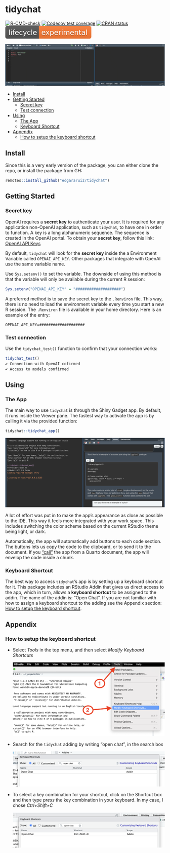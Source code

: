 # tidychat

<!-- badges: start -->

[![R-CMD-check](https://github.com/edgararuiz/tidychat/actions/workflows/R-CMD-check.yaml/badge.svg)](https://github.com/edgararuiz/tidychat/actions/workflows/R-CMD-check.yaml)
[![Codecov test
coverage](https://codecov.io/gh/edgararuiz/tidychat/branch/main/graph/badge.svg)](https://app.codecov.io/gh/edgararuiz/tidychat?branch=main)
[![CRAN
status](https://www.r-pkg.org/badges/version/tidychat.png)](https://CRAN.R-project.org/package=tidychat)
[![](man/figures/lifecycle-experimental.svg)](https://lifecycle.r-lib.org/articles/stages.html#experimental)

![](man/readme/tidychat.gif)

<!-- badges: end -->
<!-- toc: start -->

-   [Install](#install)
-   [Getting Started](#getting-started)
    -   [Secret key](#secret-key)
    -   [Test connection](#test-connection)
-   [Using](#using)
    -   [The App](#the-app)
    -   [Keyboard Shortcut](#keyboard-shortcut)
-   [Appendix](#appendix)
    -   [How to setup the keyboard
        shortcut](#how-to-setup-the-keyboard-shortcut)

<!-- toc: end -->

## Install

Since this is a very early version of the package, you can either clone
the repo, or install the package from GH:

``` r
remotes::install_github("edgararuiz/tidychat")
```

## Getting Started

### Secret key

OpenAI requires a **secret key** to authenticate your user. It is
required for any application non-OpenAI application, such as `tidychat`,
to have one in order to function. A key is a long alphanumeric sequence.
The sequence is created in the OpenAI portal. To obtain your **secret
key**, follow this link: [OpenAI API
Keys](https://platform.openai.com/account/api-keys)

By default, `tidychat` will look for the **secret key** inside the a
Environment Variable called `OPENAI_API_KEY`. Other packages that
integrate with OpenAI use the same variable name.

Use `Sys.setenv()` to set the variable. The downside of using this
method is that the variable will only be available during the current R
session:

``` r
Sys.setenv("OPENAI_API_KEY" = "####################")
```

A preferred method is to save the secret key to the `.Renviron` file.
This way, there is no need to load the environment variable every time
you start a new R session. The `.Renviron` file is available in your
home directory. Here is an example of the entry:

    OPENAI_API_KEY=####################

### Test connection

Use the `tidychat_test()` function to confirm that your connection
works:

``` r
tidychat_test()
✔ Connection with OpenAI cofirmed
✔ Access to models confirmed
```

## Using

### The App

The main way to use `tidychat` is through the Shiny Gadget app. By
default, it runs inside the Viewer pane. The fastest way to activate the
app is by calling it via the provided function:

``` r
tidychat::tidychat_app()
```

![](man/figures/readme/chat1.png)

A lot of effort was put in to make the app’s appearance as close as
possible to the IDE. This way it feels more integrated with your work
space. This includes switching the color scheme based on the current
RStudio theme being light, or dark.

Automatically, the app will automatically add buttons to each code
section. The buttons lets us copy the code to the clipboard, or to send
it to the document. If you [“call”](#keyboard-shortcut) the app from a
Quarto document, the app will envelop the code inside a chunk.

### Keyboard Shortcut

The best way to access `tidychat`’s app is by setting up a keyboard
shortcut for it. This package includes an RStudio Addin that gives us
direct access to the app, which in turn, allows a **keyboard shortcut**
to be assigned to the addin. The name of the addin is: “Open Chat”. If
you are not familiar with how to assign a keyboard shortcut to the
adding see the Appendix section: [How to setup the keyboard
shortcut](#how-to-setup-the-keyboard-shortcut).

## Appendix

### How to setup the keyboard shortcut

-   Select *Tools* in the top menu, and then select *Modify Keyboard
    Shortcuts*

    <img src="man/figures/readme/keyboard-shortcuts.png" width="800" />

-   Search for the `tidychat` adding by writing “open chat”, in the
    search box

    <img src="man/figures/readme/addin-find.png" width="500" />

-   To select a key combination for your shortcut, click on the Shortcut
    box and then type *press* the key combination in your keyboard. In
    my case, I chose *Ctrl+Shift+C*

    <img src="man/figures/readme/addin-assign.png" width="600" />
